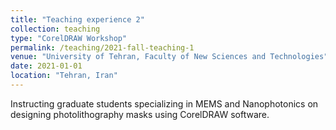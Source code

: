 ```yaml
---
title: "Teaching experience 2"
collection: teaching
type: "CorelDRAW Workshop"
permalink: /teaching/2021-fall-teaching-1
venue: "University of Tehran, Faculty of New Sciences and Technologies"
date: 2021-01-01
location: "Tehran, Iran"
---
```


Instructing graduate students specializing in MEMS and Nanophotonics on designing photolithography masks using CorelDRAW software.
